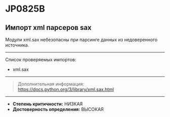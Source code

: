 # JP0825B
## Импорт xml парсеров sax
Модули xml.sax небезопасны при парсинге данных из недоверенного источника.


---
Список проверяемых импортов:

* xml.sax

---
> Дополнительная информация:
> <https://docs.python.org/3/library/xml.sax.html>
---
* __Степень критичности:__ НИЗКАЯ
* __Достоверность определения:__ ВЫСОКАЯ
